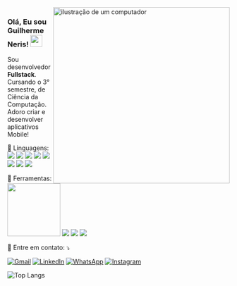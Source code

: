 <img src="https://raw.githubusercontent.com/MicaelliMedeiros/micaellimedeiros/master/image/computer-illustration.png" alt="ilustração de um computador" min-width="400px" max-width="400px" width="400px" align="right">

  ### Olá, Eu sou Guilherme Neris! <img src="https://raw.githubusercontent.com/aemmadi/aemmadi/master/wave.gif" width="27">
  Sou desenvolvedor <strong>Fullstack</strong>. Cursando o 3° semestre, de Ciência da Computação. Adoro criar e desenvolver aplicativos Mobile!

<p align="left">
   🦄 Linguagens: <img src="https://img.shields.io/badge/HTML5-E34F26?style=flat&logo=html5&logoColor=white">
                   <img src="https://img.shields.io/badge/CSS3-1572B6?style=flat&logo=css3&logoColor=white">
                   <img src="https://img.shields.io/badge/JavaScript-F7DF1E?style=flat&logo=javascript&logoColor=black">
                   <img src="https://img.shields.io/badge/TypeScript-3178C6?style=flat&logo=typescript&logoColor=white">
                   <img src="https://img.shields.io/badge/Python-3776AB?style=flat&logo=python&logoColor=white">
                   <img src="https://img.shields.io/badge/Node.js-339933?style=flat&logo=node.js&logoColor=white">
                   <img src="https://img.shields.io/badge/React-61DAFB?style=flat&logo=react&logoColor=black">
                   <img src="https://img.shields.io/badge/Tailwind_CSS-06B6D4?style=flat&logo=tailwind-css&logoColor=white">
                    
</p>

<p align="left">
💼 Ferramentas:    <img src="https://img.shields.io/badge/Visual%20Studio%20Code-0078d7.svg?style=flat&logo=visual-studio-code&logoColor=white" width="120">
                  <img src="https://img.shields.io/badge/Windows-0078D6?style=flat&logo=windows&logoColor=white">
                  <img src="https://img.shields.io/badge/GitHub-181717?style=flat&logo=github&logoColor=white">
                  <img src="https://img.shields.io/badge/Insomnia-black?style=flat&logo=insomnia&logoColor=5849BE">
</p>

<p align="left">
  💌 Entre em contato: ⤵️
</p>

<p align="left">
  <a href="guiatneris@gmail.com" title="Gmail">
  <img src="https://img.shields.io/badge/Gmail-EA4335?style=flat&logo=gmail&logoColor=white&link=guiatneris@gmail.com" alt="Gmail"/></a>
  <a href="https://www.linkedin.com/in/guiatneris/" title="LinkedIn">
  <img src="https://img.shields.io/badge/LinkedIn-0A66C2?style=flat&logo=linkedin&logoColor=white&link=https://www.linkedin.com/in/guiatneris/" alt="LinkedIn"/></a>
  <a href="https://wa.me/13996650092" title="WhatsApp">
  <img src="https://img.shields.io/badge/WhatsApp-25D366?style=flat&logo=whatsapp&logoColor=white&link=https://wa.me/13996650092" alt="WhatsApp"/></a>
  <a href="https://www.instagram.com/nerisz_/" title="Instagram">
  <img src="https://img.shields.io/badge/-Instagram-DF0174?style=flat-square&labelColor=DF0174&logo=instagram&logoColor=white&link=https://www.instagram.com/nerisz_/" alt="Instagram"/></a>
</p>

![Top Langs](https://github-readme-stats.vercel.app/api/top-langs/?username=nerisz&layout=compact&theme=radical)


